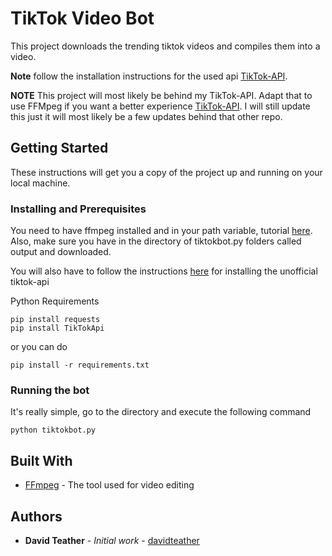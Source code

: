 # TikTok Video Bot

This project downloads the trending tiktok videos and compiles them into a video.

**Note** follow the installation instructions for the used api [TikTok-API](https://github.com/davidteather/TikTok-Api).


**NOTE** This project will most likely be behind my TikTok-API. Adapt that to use FFMpeg if you want a better experience [TikTok-API](https://github.com/davidteather/TikTok-Api). I will still update this just it will most likely be a few updates behind that other repo.

## Getting Started

These instructions will get you a copy of the project up and running on your local machine.

### Installing and Prerequisites

You need to have ffmpeg installed and in your path variable, tutorial [here](https://www.thewindowsclub.com/how-to-install-ffmpeg-on-windows-10).
Also, make sure you have in the directory of tiktokbot.py folders called output and downloaded.

You will also have to follow the instructions [here](https://github.com/davidteather/TikTok-Api) for installing the unofficial tiktok-api

Python Requirements
```
pip install requests
pip install TikTokApi
```

or you can do
```
pip install -r requirements.txt
```

### Running the bot

It's really simple, go to the directory and execute the following command

```
python tiktokbot.py
```

## Built With

* [FFmpeg](https://ffmpeg.org/) - The tool used for video editing

## Authors

* **David Teather** - *Initial work* - [davidteather](https://github.com/davidteather)
